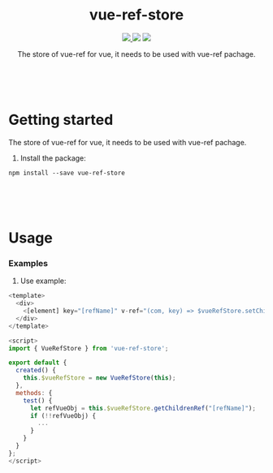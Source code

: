 <h1 align="center">vue-ref-store</h1>

<p align="center">
<a href="https://www.npmjs.com/package/vue-ref-store"><img src="https://img.shields.io/npm/v/vue-ref-store.svg"/> <img src="https://img.shields.io/npm/dm/vue-ref-store.svg"/></a> <a href="https://vuejs.org/"><img src="https://img.shields.io/badge/vue-2.x-brightgreen.svg"/></a>
</p>

<p align="center">
The store of vue-ref for vue, it needs to be used with vue-ref pachage.
</p>

<br />
<br />
<br />

# Getting started

The store of vue-ref for vue, it needs to be used with vue-ref pachage.

1. Install the package:
```
npm install --save vue-ref-store
```

<br />
<br />
<br />

# Usage

### Examples

1. Use example:
```javascript
<template>
  <div>
    <[element] key="[refName]" v-ref="(com, key) => $vueRefStore.setChildrenRef(key, com)"></[element]>
  </div>
</template>

<script>
import { VueRefStore } from 'vue-ref-store';

export default {
  created() {
    this.$vueRefStore = new VueRefStore(this);
  },
  methods: {
    test() {
      let refVueObj = this.$vueRefStore.getChildrenRef("[refName]");
      if (!!refVueObj) {
        ...
      }
    }
  }
};
</script>
```

<br />
<br />
<br />
